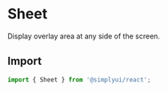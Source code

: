 # Sheet

Display overlay area at any side of the screen.

## Import

```jsx
import { Sheet } from '@simplyui/react';
```
